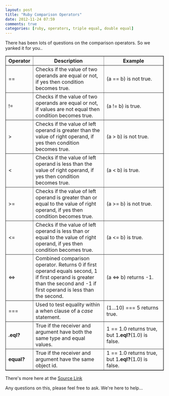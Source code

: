 ```yaml
---
layout: post
title: "Ruby Comparison Operators"
date: 2012-11-24 07:59
comments: true
categories: [ruby, operators, triple equal, double equal]
---
```


There has been lots of questions on the comparison operators. So we yanked it for you..

<table class="src" border="1" cellpadding="5" cellspacing="0" width="100%">
<tbody><tr>
<th width="10%">Operator</th><th width="45%">Description</th><th>Example</th>
</tr>
<tr>
<td>==</td><td> Checks if the value of two operands are equal or not, if yes then condition becomes true.</td><td> (a == b) is not true. </td>
</tr>
<tr>
<td>!=</td><td> Checks if the value of two operands are equal or not, if values are not equal then condition becomes true.</td><td> (a != b) is true. </td>
</tr>
<tr>
<td>&gt;</td><td> Checks if the value of left  operand is greater than the value of right operand, if yes then condition becomes true.</td><td> (a &gt; b) is not true. </td>
</tr>
<tr>
<td>&lt;</td><td> Checks if the value of left  operand is less than the value of right operand, if yes then condition becomes true.</td><td> (a &lt; b) is true. </td>
</tr>
<tr>
<td>&gt;=</td><td> Checks if the value of left  operand is greater than or equal to the value of right operand, if yes then condition becomes true.</td><td> (a &gt;= b) is not true. </td>
</tr>
<tr>
<td>&lt;=</td><td> Checks if the value of left  operand is less than or equal to the value of right operand, if yes then condition becomes true.</td><td> (a &lt;= b) is true. </td>
</tr>
<tr>
<td>&lt;=&gt;</td><td> Combined comparison operator. Returns 0 if first operand equals second, 1 if first operand is greater than the second and -1 if first operand is less than the second.</td><td> (a &lt;=&gt; b)  returns -1. </td>
</tr>
<tr>
<td>===</td><td> Used to test equality within a when clause of a <i>case</i> statement.</td><td> (1...10) === 5 returns true. </td>
</tr>
<tr>
<td><b>.eql?</b></td><td>True if the receiver and argument have both the same type and equal values.</td><td> 1
== 1.0 returns true, but 1<b>.eql?</b>(1.0) is false.</td>
</tr>
<tr>
<td><b>equal?</b></td><td>True if the receiver and argument have the same object id.</td><td> 1
== 1.0 returns true, but 1<b>.eql?</b>(1.0) is false.</td>
</tr>
</tbody></table>


There's more here at the [Source Link](http://www.tutorialspoint.com/ruby/ruby_operators.htm)

Any questions on this, please feel free to ask. We're here to help...
